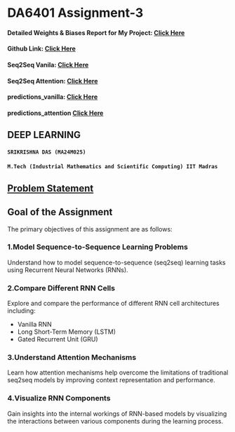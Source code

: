 # DA6401 Assignment-3
#### Detailed Weights & Biases Report for My Project: [Click Here](https://api.wandb.ai/links/ma24m025-indian-institute-of-technology-madras/9y9edofe)
#### Github Link: [Click Here](https://github.com/dassrikrishna/da6401_assignment3)
#### Seq2Seq Vanila: [Click Here](https://github.com/dassrikrishna/da6401_assignment3/blob/main/da6401-assignment3-vanila.ipynb)
#### Seq2Seq Attention: [Click Here](https://github.com/dassrikrishna/da6401_assignment3/blob/main/da6401-assignment3-attention.ipynb)
#### predictions_vanilla: [Click Here](https://github.com/dassrikrishna/da6401_assignment3/tree/main/predictions_vanilla)
#### predictions_attention [Click Here](https://github.com/dassrikrishna/da6401_assignment3/tree/main/predictions_attention)

## DEEP LEARNING
#### ```SRIKRISHNA DAS (MA24M025)```
#### `M.Tech (Industrial Mathematics and Scientific Computing) IIT Madras`
 

## [Problem Statement](https://wandb.ai/sivasankar1234/DA6401/reports/Assignment-3--VmlldzoxMjM4MjYzMg)

## Goal of the Assignment
The primary objectives of this assignment are as follows:

### 1.Model Sequence-to-Sequence Learning Problems
Understand how to model sequence-to-sequence (seq2seq) learning tasks using Recurrent Neural Networks (RNNs).

### 2.Compare Different RNN Cells
Explore and compare the performance of different RNN cell architectures including:
- Vanilla RNN
- Long Short-Term Memory (LSTM)
- Gated Recurrent Unit (GRU)
  
### 3.Understand Attention Mechanisms
Learn how attention mechanisms help overcome the limitations of traditional seq2seq models by improving context representation and performance.

### 4.Visualize RNN Components
Gain insights into the internal workings of RNN-based models by visualizing the interactions between various components during the learning process.
